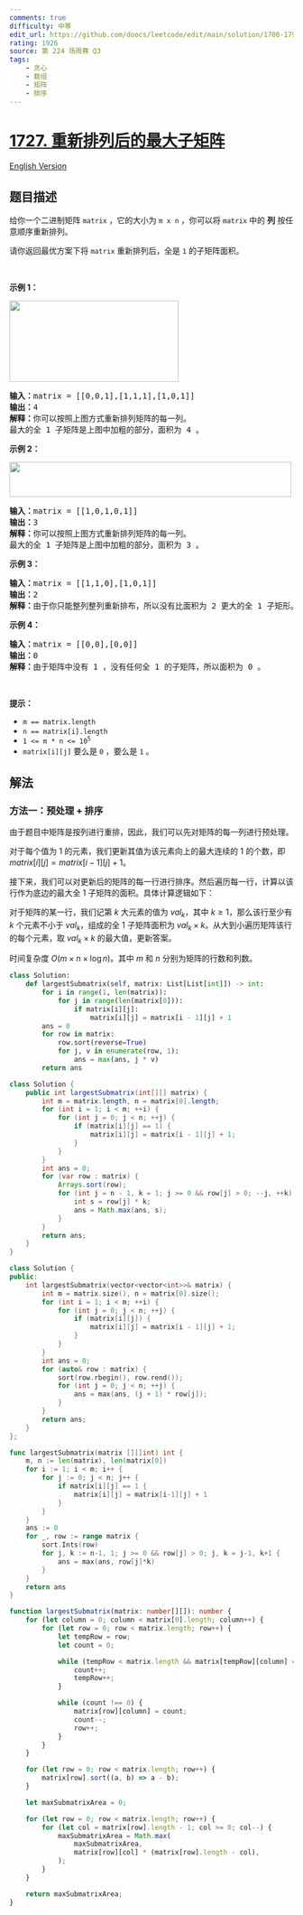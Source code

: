 ```yaml
---
comments: true
difficulty: 中等
edit_url: https://github.com/doocs/leetcode/edit/main/solution/1700-1799/1727.Largest%20Submatrix%20With%20Rearrangements/README.md
rating: 1926
source: 第 224 场周赛 Q3
tags:
    - 贪心
    - 数组
    - 矩阵
    - 排序
---
```


<!-- problem:start -->

# [1727. 重新排列后的最大子矩阵](https://leetcode.cn/problems/largest-submatrix-with-rearrangements)

[English Version](/solution/1700-1799/1727.Largest%20Submatrix%20With%20Rearrangements/README_EN.md)

## 题目描述

<!-- description:start -->

<p>给你一个二进制矩阵 <code>matrix</code> ，它的大小为 <code>m x n</code> ，你可以将 <code>matrix</code> 中的 <strong>列</strong> 按任意顺序重新排列。</p>

<p>请你返回最优方案下将 <code>matrix</code> 重新排列后，全是 <code>1</code> 的子矩阵面积。</p>

<p> </p>

<p><strong>示例 1：</strong></p>

<p><strong><img alt="" src="https://fastly.jsdelivr.net/gh/doocs/leetcode@main/solution/1700-1799/1727.Largest%20Submatrix%20With%20Rearrangements/images/screenshot-2020-12-30-at-40536-pm.png" style="width: 300px; height: 144px;" /></strong></p>

<pre>
<b>输入：</b>matrix = [[0,0,1],[1,1,1],[1,0,1]]
<b>输出：</b>4
<b>解释：</b>你可以按照上图方式重新排列矩阵的每一列。
最大的全 1 子矩阵是上图中加粗的部分，面积为 4 。
</pre>

<p><strong>示例 2：</strong></p>

<p><img alt="" src="https://fastly.jsdelivr.net/gh/doocs/leetcode@main/solution/1700-1799/1727.Largest%20Submatrix%20With%20Rearrangements/images/screenshot-2020-12-30-at-40852-pm.png" style="width: 500px; height: 62px;" /></p>

<pre>
<b>输入：</b>matrix = [[1,0,1,0,1]]
<b>输出：</b>3
<b>解释：</b>你可以按照上图方式重新排列矩阵的每一列。
最大的全 1 子矩阵是上图中加粗的部分，面积为 3 。
</pre>

<p><strong>示例 3：</strong></p>

<pre>
<b>输入：</b>matrix = [[1,1,0],[1,0,1]]
<b>输出：</b>2
<b>解释：</b>由于你只能整列整列重新排布，所以没有比面积为 2 更大的全 1 子矩形。</pre>

<p><strong>示例 4：</strong></p>

<pre>
<b>输入：</b>matrix = [[0,0],[0,0]]
<b>输出：</b>0
<b>解释：</b>由于矩阵中没有 1 ，没有任何全 1 的子矩阵，所以面积为 0 。</pre>

<p> </p>

<p><strong>提示：</strong></p>

<ul>
	<li><code>m == matrix.length</code></li>
	<li><code>n == matrix[i].length</code></li>
	<li><code>1 <= m * n <= 10<sup>5</sup></code></li>
	<li><code>matrix[i][j]</code> 要么是 <code>0</code> ，要么是 <code>1</code> 。</li>
</ul>

<!-- description:end -->

## 解法

<!-- solution:start -->

### 方法一：预处理 + 排序

由于题目中矩阵是按列进行重排，因此，我们可以先对矩阵的每一列进行预处理。

对于每个值为 $1$ 的元素，我们更新其值为该元素向上的最大连续的 $1$ 的个数，即 $matrix[i][j]=matrix[i-1][j]+1$。

接下来，我们可以对更新后的矩阵的每一行进行排序。然后遍历每一行，计算以该行作为底边的最大全 $1$ 子矩阵的面积。具体计算逻辑如下：

对于矩阵的某一行，我们记第 $k$ 大元素的值为 $val_k$，其中 $k \geq 1$，那么该行至少有 $k$ 个元素不小于 $val_k$，组成的全 $1$ 子矩阵面积为 $val_k \times k$。从大到小遍历矩阵该行的每个元素，取 $val_k \times k$ 的最大值，更新答案。

时间复杂度 $O(m \times n \times \log n)$。其中 $m$ 和 $n$ 分别为矩阵的行数和列数。

<!-- tabs:start -->

```python
class Solution:
    def largestSubmatrix(self, matrix: List[List[int]]) -> int:
        for i in range(1, len(matrix)):
            for j in range(len(matrix[0])):
                if matrix[i][j]:
                    matrix[i][j] = matrix[i - 1][j] + 1
        ans = 0
        for row in matrix:
            row.sort(reverse=True)
            for j, v in enumerate(row, 1):
                ans = max(ans, j * v)
        return ans
```

```java
class Solution {
    public int largestSubmatrix(int[][] matrix) {
        int m = matrix.length, n = matrix[0].length;
        for (int i = 1; i < m; ++i) {
            for (int j = 0; j < n; ++j) {
                if (matrix[i][j] == 1) {
                    matrix[i][j] = matrix[i - 1][j] + 1;
                }
            }
        }
        int ans = 0;
        for (var row : matrix) {
            Arrays.sort(row);
            for (int j = n - 1, k = 1; j >= 0 && row[j] > 0; --j, ++k) {
                int s = row[j] * k;
                ans = Math.max(ans, s);
            }
        }
        return ans;
    }
}
```

```cpp
class Solution {
public:
    int largestSubmatrix(vector<vector<int>>& matrix) {
        int m = matrix.size(), n = matrix[0].size();
        for (int i = 1; i < m; ++i) {
            for (int j = 0; j < n; ++j) {
                if (matrix[i][j]) {
                    matrix[i][j] = matrix[i - 1][j] + 1;
                }
            }
        }
        int ans = 0;
        for (auto& row : matrix) {
            sort(row.rbegin(), row.rend());
            for (int j = 0; j < n; ++j) {
                ans = max(ans, (j + 1) * row[j]);
            }
        }
        return ans;
    }
};
```

```go
func largestSubmatrix(matrix [][]int) int {
	m, n := len(matrix), len(matrix[0])
	for i := 1; i < m; i++ {
		for j := 0; j < n; j++ {
			if matrix[i][j] == 1 {
				matrix[i][j] = matrix[i-1][j] + 1
			}
		}
	}
	ans := 0
	for _, row := range matrix {
		sort.Ints(row)
		for j, k := n-1, 1; j >= 0 && row[j] > 0; j, k = j-1, k+1 {
			ans = max(ans, row[j]*k)
		}
	}
	return ans
}
```

```ts
function largestSubmatrix(matrix: number[][]): number {
    for (let column = 0; column < matrix[0].length; column++) {
        for (let row = 0; row < matrix.length; row++) {
            let tempRow = row;
            let count = 0;

            while (tempRow < matrix.length && matrix[tempRow][column] === 1) {
                count++;
                tempRow++;
            }

            while (count !== 0) {
                matrix[row][column] = count;
                count--;
                row++;
            }
        }
    }

    for (let row = 0; row < matrix.length; row++) {
        matrix[row].sort((a, b) => a - b);
    }

    let maxSubmatrixArea = 0;

    for (let row = 0; row < matrix.length; row++) {
        for (let col = matrix[row].length - 1; col >= 0; col--) {
            maxSubmatrixArea = Math.max(
                maxSubmatrixArea,
                matrix[row][col] * (matrix[row].length - col),
            );
        }
    }

    return maxSubmatrixArea;
}
```

<!-- tabs:end -->

<!-- solution:end -->

<!-- problem:end -->
